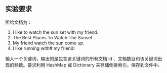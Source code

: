 ## 实验要求
所给文档为：

1. I like to watch the sun set with my friend.
2. The Best Places To Watch The Sunset.
3. My friend watch the sun come up.
4. I like running with# my friend!

输入一个关键词，输出的是包含该关键词的所有文档 id 、文档数目和该关键词出现的频数。要求利用 HashMap 或 Dictionary 来存储倒排索引，保存到文件中。
